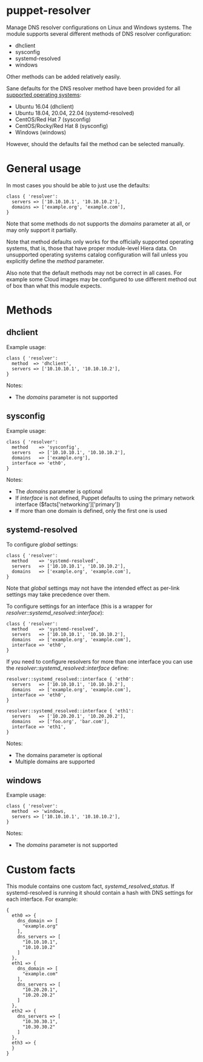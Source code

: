 # puppet-resolver

Manage DNS resolver configurations on Linux and Windows systems. The module
supports several different methods of DNS resolver configuration:

* dhclient
* sysconfig
* systemd-resolved
* windows

Other methods can be added relatively easily.

Sane defaults for the DNS resolver method have been provided for all [supported
operating systems](metadata.json):

* Ubuntu 16.04 (dhclient)
* Ubuntu 18.04, 20.04, 22.04 (systemd-resolved)
* CentOS/Red Hat 7 (sysconfig)
* CentOS/Rocky/Red Hat 8 (sysconfig)
* Windows (windows)

However, should the defaults fail the method can be selected manually.

# General usage

In most cases you should be able to just use the defaults:

    class { 'resolver':
      servers => ['10.10.10.1', '10.10.10.2'],
      domains => ['example.org', 'example.com'],
    }

Note that some methods do not supports the *domains* parameter at all, or may
only support it partially.

Note that method defaults only works for the officially supported operating
systems, that is, those that have proper module-level Hiera data.  On
unsupported operating systems catalog configuration will fail unless you
explicitly define the *method* parameter.

Also note that the default methods may not be correct in all cases. For example
some Cloud images may be configured to use different method out of box than
what this module expects.

# Methods

## dhclient

Example usage:

    class { 'resolver':
      method  => 'dhclient',
      servers => ['10.10.10.1', '10.10.10.2'],
    }

Notes:
* The *domains* parameter is not supported

## sysconfig

Example usage:

    class { 'resolver':
      method    => 'sysconfig',
      servers   => ['10.10.10.1', '10.10.10.2'],
      domains   => ['example.org'],
      interface => 'eth0',
    }

Notes:
* The *domains* parameter is optional
* If *interface* is not defined, Puppet defaults to using the primary network interface ($facts['networking']['primary'])
* If more than one domain is defined, only the first one is used

## systemd-resolved

To configure *global* settings:

    class { 'resolver':
      method    => 'systemd-resolved',
      servers   => ['10.10.10.1', '10.10.10.2'],
      domains   => ['example.org', 'example.com'],
    }

Note that *global* settings may not have the intended effect as per-link
settings may take precedence over them.

To configure settings for an interface (this is a wrapper for
*resolver::systemd_resolved::interface*):

    class { 'resolver':
      method    => 'systemd-resolved',
      servers   => ['10.10.10.1', '10.10.10.2'],
      domains   => ['example.org', 'example.com'],
      interface => 'eth0',
    }

If you need to configure resolvers for more than one interface you can use the
*resolver::systemd_resolved::interface* define:

    resolver::systemd_resolved::interface { 'eth0':
      servers   => ['10.10.10.1', '10.10.10.2'],
      domains   => ['example.org', 'example.com'],
      interface => 'eth0',
    }
    
    resolver::systemd_resolved::interface { 'eth1':
      servers   => ['10.20.20.1', '10.20.20.2'],
      domains   => ['foo.org', 'bar.com'],
      interface => 'eth1',
    }

Notes:
* The domains parameter is optional
* Multiple domains are supported

## windows

Example usage:

    class { 'resolver':
      method  => 'windows,
      servers => ['10.10.10.1', '10.10.10.2'],
    }

Notes:
* The *domains* parameter is not supported

# Custom facts

This module contains one custom fact, *systemd_resolved_status*. If systemd-resolved is running it should contain a hash with
DNS settings for each interface. For example:

```
{
  eth0 => {
    dns_domain => [
      "example.org"
    ],
    dns_servers => [
      "10.10.10.1",
      "10.10.10.2"
    ]
  },
  eth1 => {
    dns_domain => [
      "example.com"
    ],
    dns_servers => [
      "10.20.20.1",
      "10.20.20.2"
    ]
  },
  eth2 => {
    dns_servers => [
      "10.30.30.1",
      "10.30.30.2"
    ]
  },
  eth3 => {
  }
}
```

